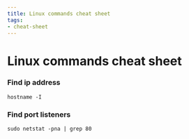 ```yaml
---
title: Linux commands cheat sheet
tags:
- cheat-sheet
---
```


# Linux commands cheat sheet

### Find ip address
```
hostname -I
```

### Find port listeners
```
sudo netstat -pna | grep 80
```